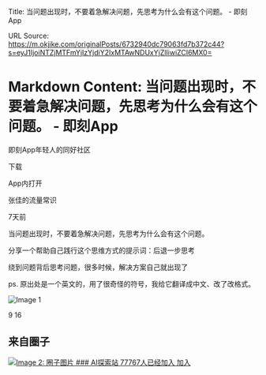Title: 当问题出现时，不要着急解决问题，先思考为什么会有这个问题。 - 即刻App

URL Source: https://m.okjike.com/originalPosts/6732940dc79063fd7b372c44?s=eyJ1IjoiNTZjMTFmYjIzYjdiY2IxMTAwNDUxYjZlIiwiZCI6MX0=

Markdown Content:
当问题出现时，不要着急解决问题，先思考为什么会有这个问题。 - 即刻App
===============

即刻App年轻人的同好社区

下载

App内打开

[](https://m.okjike.com/users/523F54C5-0EDC-4DDA-A0D6-18826838295A)

张佳的流量常识

7天前

当问题出现时，不要着急解决问题，先思考为什么会有这个问题。  
  
分享一个帮助自己践行这个思维方式的提示词：后退一步思考  
  
绕到问题背后思考问题，很多时候，解决方案自己就出现了  
  
ps. 原出处是一个英文的，用了很奇怪的符号，我给它翻译成中文、改了改格式。

![Image 1](https://cdnv2.ruguoapp.com/FpmfvRudm4i6Xnz0Y26oBvCy06ZKv3.jpg?imageMogr2/auto-orient/crop/!x2647.5a0a0)

9 16

来自圈子
----

[![Image 2: 圈子图片](https://cdnv2.ruguoapp.com/Ftblo4H7hiyVYfZ4XLd3mP2ktJqyv3.jpg?imageMogr2/auto-orient/heic-exif/1/format/jpeg/thumbnail/120x120%3E) ### AI探索站 77767人已经加入 加入](https://m.okjike.com/topics/63579abb6724cc583b9bba9a)
